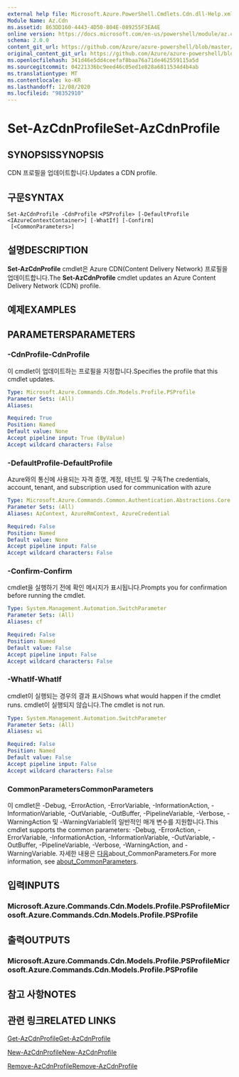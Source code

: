 ```yaml
---
external help file: Microsoft.Azure.PowerShell.Cmdlets.Cdn.dll-Help.xml
Module Name: Az.Cdn
ms.assetid: 863DD160-4443-4D50-804E-089255F3EA4E
online version: https://docs.microsoft.com/en-us/powershell/module/az.cdn/set-azcdnprofile
schema: 2.0.0
content_git_url: https://github.com/Azure/azure-powershell/blob/master/src/Cdn/Cdn/help/Set-AzCdnProfile.md
original_content_git_url: https://github.com/Azure/azure-powershell/blob/master/src/Cdn/Cdn/help/Set-AzCdnProfile.md
ms.openlocfilehash: 341d46e5dd4ceefaf8baa76a71de462559115a5d
ms.sourcegitcommit: 04221336bc9eed46c05ed1e828a6811534d4b4ab
ms.translationtype: MT
ms.contentlocale: ko-KR
ms.lasthandoff: 12/08/2020
ms.locfileid: "98352910"
---
```

# <span data-ttu-id="cb60a-101">Set-AzCdnProfile</span><span class="sxs-lookup"><span data-stu-id="cb60a-101">Set-AzCdnProfile</span></span>

## <span data-ttu-id="cb60a-102">SYNOPSIS</span><span class="sxs-lookup"><span data-stu-id="cb60a-102">SYNOPSIS</span></span>
<span data-ttu-id="cb60a-103">CDN 프로필을 업데이트합니다.</span><span class="sxs-lookup"><span data-stu-id="cb60a-103">Updates a CDN profile.</span></span>

## <span data-ttu-id="cb60a-104">구문</span><span class="sxs-lookup"><span data-stu-id="cb60a-104">SYNTAX</span></span>

```
Set-AzCdnProfile -CdnProfile <PSProfile> [-DefaultProfile <IAzureContextContainer>] [-WhatIf] [-Confirm]
 [<CommonParameters>]
```

## <span data-ttu-id="cb60a-105">설명</span><span class="sxs-lookup"><span data-stu-id="cb60a-105">DESCRIPTION</span></span>
<span data-ttu-id="cb60a-106">**Set-AzCdnProfile** cmdlet은 Azure CDN(Content Delivery Network) 프로필을 업데이트합니다.</span><span class="sxs-lookup"><span data-stu-id="cb60a-106">The **Set-AzCdnProfile** cmdlet updates an Azure Content Delivery Network (CDN) profile.</span></span>

## <span data-ttu-id="cb60a-107">예제</span><span class="sxs-lookup"><span data-stu-id="cb60a-107">EXAMPLES</span></span>

## <span data-ttu-id="cb60a-108">PARAMETERS</span><span class="sxs-lookup"><span data-stu-id="cb60a-108">PARAMETERS</span></span>

### <span data-ttu-id="cb60a-109">-CdnProfile</span><span class="sxs-lookup"><span data-stu-id="cb60a-109">-CdnProfile</span></span>
<span data-ttu-id="cb60a-110">이 cmdlet이 업데이트하는 프로필을 지정합니다.</span><span class="sxs-lookup"><span data-stu-id="cb60a-110">Specifies the profile that this cmdlet updates.</span></span>

```yaml
Type: Microsoft.Azure.Commands.Cdn.Models.Profile.PSProfile
Parameter Sets: (All)
Aliases:

Required: True
Position: Named
Default value: None
Accept pipeline input: True (ByValue)
Accept wildcard characters: False
```

### <span data-ttu-id="cb60a-111">-DefaultProfile</span><span class="sxs-lookup"><span data-stu-id="cb60a-111">-DefaultProfile</span></span>
<span data-ttu-id="cb60a-112">Azure와의 통신에 사용되는 자격 증명, 계정, 테넌트 및 구독</span><span class="sxs-lookup"><span data-stu-id="cb60a-112">The credentials, account, tenant, and subscription used for communication with azure</span></span>

```yaml
Type: Microsoft.Azure.Commands.Common.Authentication.Abstractions.Core.IAzureContextContainer
Parameter Sets: (All)
Aliases: AzContext, AzureRmContext, AzureCredential

Required: False
Position: Named
Default value: None
Accept pipeline input: False
Accept wildcard characters: False
```

### <span data-ttu-id="cb60a-113">-Confirm</span><span class="sxs-lookup"><span data-stu-id="cb60a-113">-Confirm</span></span>
<span data-ttu-id="cb60a-114">cmdlet을 실행하기 전에 확인 메시지가 표시됩니다.</span><span class="sxs-lookup"><span data-stu-id="cb60a-114">Prompts you for confirmation before running the cmdlet.</span></span>

```yaml
Type: System.Management.Automation.SwitchParameter
Parameter Sets: (All)
Aliases: cf

Required: False
Position: Named
Default value: False
Accept pipeline input: False
Accept wildcard characters: False
```

### <span data-ttu-id="cb60a-115">-WhatIf</span><span class="sxs-lookup"><span data-stu-id="cb60a-115">-WhatIf</span></span>
<span data-ttu-id="cb60a-116">cmdlet이 실행되는 경우의 결과 표시</span><span class="sxs-lookup"><span data-stu-id="cb60a-116">Shows what would happen if the cmdlet runs.</span></span>
<span data-ttu-id="cb60a-117">cmdlet이 실행되지 않습니다.</span><span class="sxs-lookup"><span data-stu-id="cb60a-117">The cmdlet is not run.</span></span>

```yaml
Type: System.Management.Automation.SwitchParameter
Parameter Sets: (All)
Aliases: wi

Required: False
Position: Named
Default value: False
Accept pipeline input: False
Accept wildcard characters: False
```

### <span data-ttu-id="cb60a-118">CommonParameters</span><span class="sxs-lookup"><span data-stu-id="cb60a-118">CommonParameters</span></span>
<span data-ttu-id="cb60a-119">이 cmdlet은 -Debug, -ErrorAction, -ErrorVariable, -InformationAction, -InformationVariable, -OutVariable, -OutBuffer, -PipelineVariable, -Verbose, -WarningAction 및 -WarningVariable의 일반적인 매개 변수를 지원합니다.</span><span class="sxs-lookup"><span data-stu-id="cb60a-119">This cmdlet supports the common parameters: -Debug, -ErrorAction, -ErrorVariable, -InformationAction, -InformationVariable, -OutVariable, -OutBuffer, -PipelineVariable, -Verbose, -WarningAction, and -WarningVariable.</span></span> <span data-ttu-id="cb60a-120">자세한 내용은 [다음](http://go.microsoft.com/fwlink/?LinkID=113216)about_CommonParameters.</span><span class="sxs-lookup"><span data-stu-id="cb60a-120">For more information, see [about_CommonParameters](http://go.microsoft.com/fwlink/?LinkID=113216).</span></span>

## <span data-ttu-id="cb60a-121">입력</span><span class="sxs-lookup"><span data-stu-id="cb60a-121">INPUTS</span></span>

### <span data-ttu-id="cb60a-122">Microsoft.Azure.Commands.Cdn.Models.Profile.PSProfile</span><span class="sxs-lookup"><span data-stu-id="cb60a-122">Microsoft.Azure.Commands.Cdn.Models.Profile.PSProfile</span></span>

## <span data-ttu-id="cb60a-123">출력</span><span class="sxs-lookup"><span data-stu-id="cb60a-123">OUTPUTS</span></span>

### <span data-ttu-id="cb60a-124">Microsoft.Azure.Commands.Cdn.Models.Profile.PSProfile</span><span class="sxs-lookup"><span data-stu-id="cb60a-124">Microsoft.Azure.Commands.Cdn.Models.Profile.PSProfile</span></span>

## <span data-ttu-id="cb60a-125">참고 사항</span><span class="sxs-lookup"><span data-stu-id="cb60a-125">NOTES</span></span>

## <span data-ttu-id="cb60a-126">관련 링크</span><span class="sxs-lookup"><span data-stu-id="cb60a-126">RELATED LINKS</span></span>

[<span data-ttu-id="cb60a-127">Get-AzCdnProfile</span><span class="sxs-lookup"><span data-stu-id="cb60a-127">Get-AzCdnProfile</span></span>](./Get-AzCdnProfile.md)

[<span data-ttu-id="cb60a-128">New-AzCdnProfile</span><span class="sxs-lookup"><span data-stu-id="cb60a-128">New-AzCdnProfile</span></span>](./New-AzCdnProfile.md)

[<span data-ttu-id="cb60a-129">Remove-AzCdnProfile</span><span class="sxs-lookup"><span data-stu-id="cb60a-129">Remove-AzCdnProfile</span></span>](./Remove-AzCdnProfile.md)


